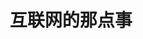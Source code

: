 ---
description: 之前这个网站的新闻多少有些原创感，现在也有些悯然众人了。
layout: post
results:
- primaryGenreName: News
  version: '1.0'
  artworkUrl100: http://a454.phobos.apple.com/us/r1000/045/Purple6/v4/0d/64/1d/0d641d02-cec6-f2cf-1745-c8261e0fb6a8/mzl.udxxaymq.png
  trackViewUrl: https://itunes.apple.com/cn/app/hu-lian-wang-de-na-dian-shi/id670210055?mt=8&uo=4
  artworkUrl60: http://a1911.phobos.apple.com/us/r1000/001/Purple/v4/30/89/78/308978f6-2c8d-cc75-a819-f038e8add873/Icon.png
  userRatingCountForCurrentVersion: 15
  sellerName: Truman Lam
  supportedDevices:
  - iPadThirdGen
  - iPhone5
  - iPodTouchFifthGen
  - iPhone-3GS
  - iPad2Wifi
  - iPadMini
  - iPadFourthGen4G
  - iPadMini4G
  - iPad3G
  - iPhone4S
  - iPhone4
  - iPodTouchourthGen
  - iPodTouchThirdGen
  - iPadWifi
  - iPadThirdGen4G
  - iPad23G
  - iPadFourthGen
  genres:
  - 新闻
  - 社交
  trackName: 互联网的那点事
  description: '互联网的那点事官方客户端


    互联网的那点事精心打造国内互联网产品信息门户站点。为产品策划和产品运营人士提供专业的产品资讯文档，以及产品设计、策划、运营、交互设计、用户体验、电子商务信息、互联网创业信息、移动互联网等专业信息服务。'
  price: 0
  trackId: 670210055
  releaseDate: '2013-07-20T12:53:08Z'
  screenshotUrls:
  - http://a2.mzstatic.com/us/r1000/016/Purple6/v4/bd/df/1e/bddf1e05-639f-1f0f-0691-3e042b470d2a/mzl.jyvyrvsj.1136x1136-75.jpg
  - http://a3.mzstatic.com/us/r1000/021/Purple6/v4/20/51/b4/2051b460-564c-cd67-d01c-d8ec771e17e4/mzl.zwhcgvej.1136x1136-75.jpg
  - http://a5.mzstatic.com/us/r1000/022/Purple4/v4/cd/da/82/cdda8250-1c19-7f22-e867-c544981f3cd7/mzl.pezuijze.1136x1136-75.jpg
  - http://a4.mzstatic.com/us/r1000/057/Purple6/v4/14/19/2a/14192ac2-f54e-4de3-3ac0-8ef388437255/mzl.zkvuwnqj.1136x1136-75.jpg
  - http://a4.mzstatic.com/us/r1000/029/Purple4/v4/02/26/88/0226883c-9f03-af19-aa43-88f85a6a1b6f/mzl.zefefkpe.1136x1136-75.jpg
  artistViewUrl: https://itunes.apple.com/cn/artist/truman-lam/id638173723?uo=4
  primaryGenreId: 6009
  userRatingCount: 15
  averageUserRatingForCurrentVersion: 4.5
  kind: software
  fileSizeBytes: '9936197'
  bundleId: com.wumii.apps.jxU8IcZ
  trackContentRating: 4+
  artistName: Truman Lam
  trackCensoredName: 互联网的那点事
  isGameCenterEnabled: false
  contentAdvisoryRating: 4+
  languageCodesISO2A:
  - EN
  averageUserRating: 4.5
  features: &a []
  wrapperType: software
  artworkUrl512: http://a454.phobos.apple.com/us/r1000/045/Purple6/v4/0d/64/1d/0d641d02-cec6-f2cf-1745-c8261e0fb6a8/mzl.udxxaymq.png
  formattedPrice: 免费
  artistId: 638173723
  genreIds:
  - '6009'
  - '6005'
  currency: CNY
  ipadScreenshotUrls: *a
category: 新闻
tags: tag1
resultCount: 1
title: 互联网的那点事

---